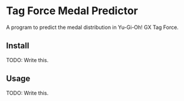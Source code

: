 # Tag Force Medal Predictor

A program to predict the medal distribution in Yu-Gi-Oh! GX Tag Force.

## Install

TODO: Write this.

## Usage

TODO: Write this.